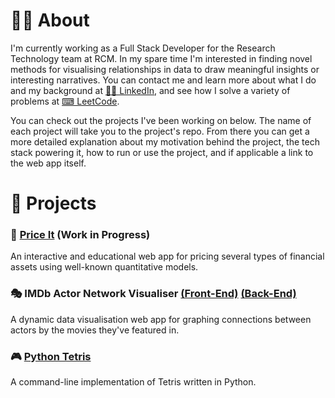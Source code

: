 
# 👨‍💻 About
I'm currently working as a Full Stack Developer for the Research Technology team at RCM. In my spare time I'm interested in finding novel methods for visualising relationships in data to draw meaningful insights or interesting narratives. You can contact me and learn more about what I do and my background at [👨‍💼 LinkedIn](https://www.linkedin.com/in/amro-nagdy-453131b3/), and see how I solve a variety of problems at [⌨ LeetCode](https://leetcode.com/amronagdy/).

You can check out the projects I've been working on below. The name of each project will take you to the project's repo. From there you can get a more detailed explanation about my motivation behind the project, the tech stack powering it, how to run or use the project, and if applicable a link to the web app itself.

# 🎨 Projects

### 💸 [Price It](https://github.com/AmroNagdy/price-it) (Work in Progress)
An interactive and educational web app for pricing several types of financial assets using well-known quantitative models.

### 🎭 IMDb Actor Network Visualiser [(Front-End)](https://github.com/AmroNagdy/imdb-actor-network-visualiser-front) [(Back-End)](https://github.com/AmroNagdy/imdb-actor-network-visualiser-back)
A dynamic data visualisation web app for graphing connections between actors by the movies they've featured in.

### 🎮 [Python Tetris](https://github.com/AmroNagdy/python-tetris)
A command-line implementation of Tetris written in Python.
